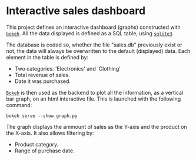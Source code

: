 # Interactive sales dashboard

This project defines an interactive dashboard (graphs) constructed with [`bokeh`](https://bokeh.org/).
All the data displayed is defined as a SQL table, using [`sqlite3`](https://docs.python.org/3/library/sqlite3.html).

The database is coded so, whether the file "sales.db" previously exist or not, the data will always be overwritten to the default (displayed) data.
Each element in the table is defined by:

- Two categories: 'Electronics' and 'Clothing'
- Total revenue of sales.
- Date it was purchased.

[`Bokeh`](https://bokeh.org/) is then used as the backend to plot all the information, as a vertical bar graph, on an html interactive file.
This is launched with the following command:

```commandline
bokeh serve --show graph.py
```

The graph displays the ammount of sales as the Y-axis and the product on the X-axis.
It also allows filtering by:

- Product category.
- Range of purchase date.
